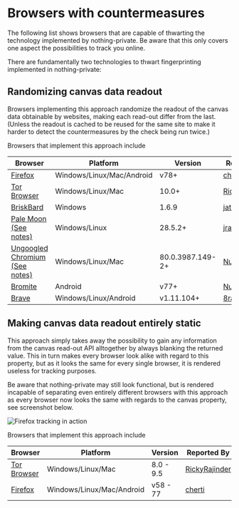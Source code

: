 # Browsers with countermeasures
The following list shows browsers that are capable of thwarting the technology implemented by nothing-private.
Be aware that this only covers one aspect the possibilities to track you online.

There are fundamentally two technologies to thwart fingerprinting implemented in nothing-private:

## Randomizing canvas data readout

Browsers implementing this approach randomize the readout of the canvas data obtainable by websites, making each read-out differ from the last.
(Unless the readout is cached to be reused for the same site to make it harder to detect the countermeasures by the check being run twice.)

Browsers that implement this approach include

| Browser | Platform | Version | Reported By |
| ------------- | ------------- | ------------- | ------------- |
| [Firefox](https://www.mozilla.org/en-US/firefox/new/) | Windows/Linux/Mac/Android | v78+ | [cherti](https://github.com/cherti) |
| [Tor Browser](https://www.torproject.org/download/download) | Windows/Linux/Mac | 10.0+ | [RickyRajinder](https://github.com/rickyrajinder) |
| [BriskBard](https://www.briskbard.com/index.php?lang=en) | Windows| 1.6.9| [jatinsharma28](https://github.com/jatinsharma28)|
| [Pale Moon](https://www.palemoon.org/) [(See notes)](pale_moon_notes.md) | Windows/Linux | 28.5.2+ | [jragard](https://github.com/jragard) |
| [Ungoogled Chromium](https://github.com/Eloston/ungoogled-chromium) [(See notes)](ungoogled_chromium_notes.md) | Windows/Linux/Mac | 80.0.3987.149-2+ | [Nunbit](https://github.com/nunbit) |
| [Bromite](https://www.bromite.org/) | Android | v77+ | [Nunbit](https://github.com/nunbit) |
| [Brave](https://brave.com/) | Windows/Linux/Android | v1.11.104+ | [8ram](https://github.com/8ram)|

## Making canvas data readout entirely static

This approach simply takes away the possibility to gain any information from the canvas read-out API alltogether by always blanking the returned value.
This in turn makes every browser look alike with regard to this property, but as it looks the same for every single browser, it is rendered useless for tracking purposes.

Be aware that nothing-private may still look functional, but is rendered incapable of separating even entirely different browsers with this approach as every browser now looks the same with regards to the canvas property, see screenshot below.

![Firefox tracking in action](ff-trackingprotection.png)

Browsers that implement this approach include

| Browser | Platform | Version | Reported By |
| ------------- | ------------- | ------------- | ------------- |
| [Tor Browser](https://www.torproject.org/download/download) | Windows/Linux/Mac | 8.0 - 9.5 | [RickyRajinder](https://github.com/rickyrajinder) |
| [Firefox](https://www.mozilla.org/en-US/firefox/new/) | Windows/Linux/Mac/Android | v58 - 77 | [cherti](https://github.com/cherti) |
